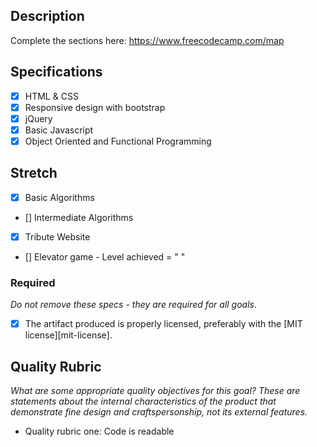 ## Description

Complete the sections here:
https://www.freecodecamp.com/map

## Specifications

- [x] HTML & CSS
- [x] Responsive design with bootstrap
- [x] jQuery
- [x] Basic Javascript
- [x] Object Oriented and Functional Programming

## Stretch
- [x] Basic Algorithms
- [] Intermediate Algorithms
- [x] Tribute Website
- [] Elevator game - Level achieved = " "

### Required

_Do not remove these specs - they are required for all goals_.

- [x] The artifact produced is properly licensed, preferably with the [MIT license][mit-license].

## Quality Rubric

_What are some appropriate quality objectives for this goal? These are statements about the internal characteristics of the product that demonstrate fine design and craftspersonship, not its external features._

- Quality rubric one: Code is readable

